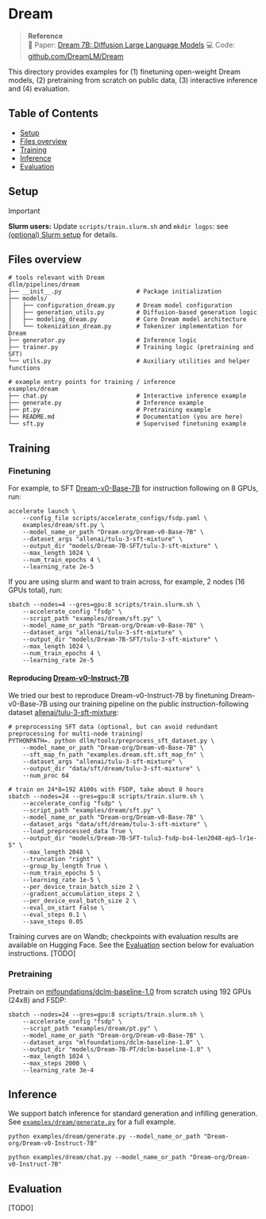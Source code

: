 # Dream

> **Reference**  
> 📄 Paper: [Dream 7B: Diffusion Large Language Models](https://arxiv.org/abs/2508.15487)
> 💻 Code: [github.com/DreamLM/Dream](https://github.com/DreamLM/Dream)

<!-- This directory provides examples for finetuning open-weight Dream models, reproducing Dream by training from scratch on public data (pretraining & finetuning), and batch sampling for generation tasks. -->
This directory provides examples for (1) finetuning open-weight Dream models, (2) pretraining from scratch on public data, (3) interactive inference and (4) evaluation.

## Table of Contents
- [Setup](#setup)
- [Files overview](#files-overview)
- [Training](#training)
    <!-- - [Finetuning Dream-v0-Base-7B](#finetuning-dream-v0-base-7b)
    - [Pretraining from scratch](#pretraining-from-scratch) -->
- [Inference](#inference)
- [Evaluation](#evaluation)

## Setup
> [!IMPORTANT]  
> **Slurm users:** Update `scripts/train.slurm.sh` and `mkdir logps`: see [(optional) Slurm setup](/README.md/#optional-slurm-setup) for details.
>


##  Files overview
```
# tools relevant with Dream
dllm/pipelines/dream
├── __init__.py                     # Package initialization
├── models/
│   ├── configuration_dream.py      # Dream model configuration
│   ├── generation_utils.py         # Diffusion-based generation logic
│   ├── modeling_dream.py           # Core Dream model architecture
│   └── tokenization_dream.py       # Tokenizer implementation for Dream
├── generator.py                    # Inference logic
├── trainer.py                      # Training logic (pretraining and SFT)
└── utils.py                        # Auxiliary utilities and helper functions

# example entry points for training / inference
examples/dream
├── chat.py                         # Interactive inference example
├── generate.py                     # Inference example
├── pt.py                           # Pretraining example
├── README.md                       # Documentation (you are here)
└── sft.py                          # Supervised finetuning example
```
<!-- > [!NOTE]
>  We slightly modified [`modeling_dream.py`](/dllm/pipelines/dream/models/modeling_dream.py) so that the `model.forward()` supports 2-D attention masks. We recommend loading models with `dllm.utils.get_tokenizer`; otherwise `import dllm` before calling `AutoModel.from_pretrained` to ensure the correct models from `dllm` are used. 
> 
> We fixed bugs in `chat_template` and standardize `mask_token` through `dllm.utils.get_tokenizer`. If you use `AutoTokenizer`, keep in mind to set `chat_template` and `mask_token` appropriately yourselves. -->

## Training

<!-- > [!NOTE]
> Here are some useful tips for training.
> - Use a subset of data: `--dataset_args "allenai/tulu-3-sft-mixture[train:10000,test:1000]"`; 
> 
> - Concatenate datasets: `--dataset_args "allenai/tulu-3-sft-mixture|HuggingFaceTB/smoltalk"`;
>
> - Train with LoRA and 4bit quantization: `--load_in_4bit True --lora True`. -->

### Finetuning
For example, to SFT [Dream-v0-Base-7B](https://huggingface.co/Dream-org/Dream-v0-Base-7B) for instruction following on 8 GPUs, run:
```shell
accelerate launch \
    --config_file scripts/accelerate_configs/fsdp.yaml \
    examples/dream/sft.py \
    --model_name_or_path "Dream-org/Dream-v0-Base-7B" \
    --dataset_args "allenai/tulu-3-sft-mixture" \
    --output_dir "models/Dream-7B-SFT/tulu-3-sft-mixture" \
    --max_length 1024 \
    --num_train_epochs 4 \
    --learning_rate 2e-5
```
If you are using slurm and want to train across, for example, 2 nodes (16 GPUs total), run:
```shell
sbatch --nodes=4 --gres=gpu:8 scripts/train.slurm.sh \
    --accelerate_config "fsdp" \
    --script_path "examples/dream/sft.py" \
    --model_name_or_path "Dream-org/Dream-v0-Base-7B" \
    --dataset_args "allenai/tulu-3-sft-mixture" \
    --output_dir "models/Dream-7B-SFT/tulu-3-sft-mixture" \
    --max_length 1024 \
    --num_train_epochs 4 \
    --learning_rate 2e-5
```

<!-- **Reproducing [Dream-v0-Instruct-7B](https://huggingface.co/Dream-org/Dream-v0-Base-7B)**. We tried our best to reproduce Dream-v0-Instruct-7B by finetuning Dream-v0-Base-7B using our training pipeline on the public instruction-following dataset [allenai/tulu-3-sft-mixture](https://huggingface.co/datasets/allenai/tulu-3-sft-mixture): -->
#### Reproducing [Dream-v0-Instruct-7B](https://huggingface.co/Dream-org/Dream-v0-Base-7B)
We tried our best to reproduce Dream-v0-Instruct-7B by finetuning Dream-v0-Base-7B using our training pipeline on the public instruction-following dataset [allenai/tulu-3-sft-mixture](https://huggingface.co/datasets/allenai/tulu-3-sft-mixture):

```shell
# preprocessing SFT data (optional, but can avoid redundant preprocessing for multi-node training)
PYTHONPATH=. python dllm/tools/preprocess_sft_dataset.py \
    --model_name_or_path "Dream-org/Dream-v0-Base-7B" \
    --sft_map_fn_path "examples.dream.sft.sft_map_fn" \
    --dataset_args "allenai/tulu-3-sft-mixture" \
    --output_dir "data/sft/dream/tulu-3-sft-mixture" \
    --num_proc 64

# train on 24*8=192 A100s with FSDP, take about 8 hours
sbatch --nodes=24 --gres=gpu:8 scripts/train.slurm.sh \
    --accelerate_config "fsdp" \
    --script_path "examples/dream/sft.py" \
    --model_name_or_path "Dream-org/Dream-v0-Base-7B" \
    --dataset_args "data/sft/dream/tulu-3-sft-mixture" \
    --load_preprocessed_data True \
    --output_dir "models/Dream-7B-SFT-tulu3-fsdp-bs4-len2048-ep5-lr1e-5" \
    --max_length 2048 \
    --truncation "right" \
    --group_by_length True \
    --num_train_epochs 5 \
    --learning_rate 1e-5 \
    --per_device_train_batch_size 2 \
    --gradient_accumulation_steps 2 \
    --per_device_eval_batch_size 2 \
    --eval_on_start False \
    --eval_steps 0.1 \
    --save_steps 0.05
```
Training curves are on Wandb; checkpoints with evaluation results are available on Hugging Face. See the [Evaluation](#evaluation) section below for evaluation instructions.
[TODO]

### Pretraining
<!-- > [!NOTE]
> This is an educational example demonstrating how to reproduce Dream pretraining and finetuning on public data. We do not guarantee performance comparable to the official Dream models. -->

Pretrain on [mlfoundations/dclm-baseline-1.0](https://huggingface.co/datasets/mlfoundations/dclm-baseline-1.0) from scratch using 192 GPUs (24x8) and FSDP:
```shell
sbatch --nodes=24 --gres=gpu:8 scripts/train.slurm.sh \
    --accelerate_config "fsdp" \
    --script_path "examples/dream/pt.py" \
    --model_name_or_path "Dream-org/Dream-v0-Base-7B" \
    --dataset_args "mlfoundations/dclm-baseline-1.0" \
    --output_dir "models/Dream-7B-PT/dclm-baseline-1.0" \
    --max_length 1024 \
    --max_steps 2000 \
    --learning_rate 3e-4
```

## Inference
We support batch inference for standard generation and infilling generation.
See [`examples/dream/generate.py`](/examples/dream/generate.py) for a full example.
```shell
python examples/dream/generate.py --model_name_or_path "Dream-org/Dream-v0-Instruct-7B"
```
<!-- We also support interactive multi-turn dialogue with visualization.
See [`examples/dream/chat.py`](/examples/dream/chat.py) for a full example. -->
```shell
python examples/dream/chat.py --model_name_or_path "Dream-org/Dream-v0-Instruct-7B"
```

## Evaluation
[TODO]
